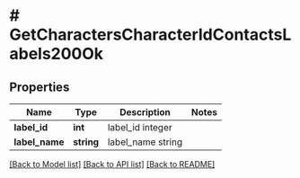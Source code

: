 # # GetCharactersCharacterIdContactsLabels200Ok

## Properties

Name | Type | Description | Notes
------------ | ------------- | ------------- | -------------
**label_id** | **int** | label_id integer |
**label_name** | **string** | label_name string |

[[Back to Model list]](../../README.md#models) [[Back to API list]](../../README.md#endpoints) [[Back to README]](../../README.md)
